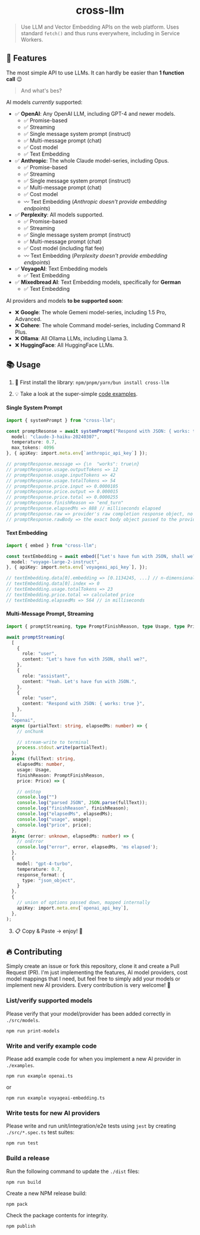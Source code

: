 <span align="center">

  # cross-llm

</span>

> Use LLM and Vector Embedding APIs on the web platform. Uses standard `fetch()` and thus runs everywhere, including in Service Workers.

## 🌟 Features

The most simple API to use LLMs. It can hardly be easier than **1 function call** 😉

> And what's bes? 

AI models _currently_ supported:
-  ✅ **OpenAI**: Any OpenAI LLM, including GPT-4 and newer models.
   - ✅ Promise-based
   - ✅ Streaming 
   - ✅ Single message system prompt (instruct)
   - ✅ Multi-message prompt (chat)
   - ✅ Cost model 
   - ✅ Text Embedding
-  ✅ **Anthropic**: The whole Claude model-series, including Opus.
   - ✅ Promise-based
   - ✅ Streaming 
   - ✅ Single message system prompt (instruct)
   - ✅ Multi-message prompt (chat)
   - ✅ Cost model 
   - 〰️ Text Embedding (_Anthropic doesn't provide embedding endpoints_)
-  ✅ **Perplexity**: All models supported.
   - ✅ Promise-based
   - ✅ Streaming 
   - ✅ Single message system prompt (instruct)
   - ✅ Multi-message prompt (chat)
   - ✅ Cost model (including flat fee)
   - 〰️ Text Embedding (_Perplexity doesn't provide embedding endpoints_)
-  ✅ **VoyageAI**: Text Embedding models
   - ✅ Text Embedding
-  ✅ **Mixedbread AI**: Text Embedding models, specifically for **German**
   - ✅ Text Embedding

AI providers and models **to be supported soon**:
-  ❌ **Google**: The whole Gemeni model-series, including 1.5 Pro, Advanced.
-  ❌ **Cohere**: The whole Command model-series, including Command R Plus.
-  ❌ **Ollama**: All Ollama LLMs, including Llama 3.
-  ❌ **HuggingFace**: All HuggingFace LLMs.

## 📚 Usage

1. 🔨 First install the library:
`npm/pnpm/yarn/bun install cross-llm`

2. 💡 Take a look at the super-simple [code examples](./examples/).

#### Single System Prompt
```ts
import { systemPrompt } from "cross-llm";

const promptResonse = await systemPrompt("Respond with JSON: { works: true }", "anthropic", {
  model: "claude-3-haiku-20240307",
  temperature: 0.7,
  max_tokens: 4096
}, { apiKey: import.meta.env[`anthropic_api_key`] });

// promptResponse.message => {\n  "works": true\n}
// promptResponse.usage.outputTokens => 12
// promptResponse.usage.inputTokens => 42
// promptResponse.usage.totalTokens => 54
// promptResponse.price.input => 0.0000105
// promptResponse.price.output => 0.000015
// promptResponse.price.total => 0.0000255
// promptResponse.finishReason => "end_turn"
// promptResponse.elapsedMs => 888 // milliseconds elapsed
// promptResponse.raw => provider's raw completion response object, no mapping
// promptResponse.rawBody => the exact body object passed to the provider's completion endpoint
```

#### Text Embedding
```ts
import { embed } from "cross-llm";

const textEmbedding = await embed(["Let's have fun with JSON, shall we?"], "voyageai", {
  model: "voyage-large-2-instruct",
}, { apiKey: import.meta.env[`voyageai_api_key`], });

// textEmbedding.data[0].embedding => [0.1134245, ...] // n-dimensional embedding vector
// textEmbedding.data[0].index => 0
// textEmbedding.usage.totalTokens => 23
// textEmbedding.price.total => calculated price
// textEmbedding.elapsedMs => 564 // in milliseconds
```

#### Multi-Message Prompt, Streaming
```ts
import { promptStreaming, type PromptFinishReason, type Usage, type Price } from "cross-llm";

await promptStreaming(
  [
    {
      role: "user",
      content: "Let's have fun with JSON, shall we?",
    },
    {
      role: "assistant",
      content: "Yeah. Let's have fun with JSON.",
    },
    {
      role: "user",
      content: "Respond with JSON: { works: true }",
    },
  ],
  "openai",
  async (partialText: string, elapsedMs: number) => {
    // onChunk

    // stream-write to terminal
    process.stdout.write(partialText);
  },
  async (fullText: string, 
    elapsedMs: number,
    usage: Usage,
    finishReason: PromptFinishReason,
    price: Price) => {

    // onStop
    console.log("")
    console.log("parsed JSON", JSON.parse(fullText));
    console.log("finishReason", finishReason);
    console.log("elapsedMs", elapsedMs);
    console.log("usage", usage);
    console.log("price", price);
  },
  async (error: unknown, elapsedMs: number) => {
    // onError
    console.log("error", error, elapsedMs, 'ms elapsed');
  },
  {
    model: "gpt-4-turbo",
    temperature: 0.7,
    response_format: {
      type: "json_object",
    }
  },
  {
    // union of options passed down, mapped internally
    apiKey: import.meta.env[`openai_api_key`],
  },
);
```

3. 📋 Copy & Paste -> enjoy! 🎉

## 🔥 Contributing

Simply create an issue or fork this repository, clone it and create a Pull Request (PR).
I'm just implementing the features, AI model providers, cost model mappings that I need,
but feel free to simply add your models or implement new AI providers. 
Every contribution is very welcome! 🤗

### List/verify supported models

Please verify that your model/provider has been added correctly in `./src/models`.

`npm run print-models`

### Write and verify example code

Please add example code for when you implement a new AI provider in `./examples`.

`npm run example openai.ts`

or

`npm run example voyageai-embedding.ts`

### Write tests for new AI providers

Please write and run unit/integration/e2e tests using `jest` by creating `./src/*.spec.ts` test suites:

`npm run test`

### Build a release

Run the following command to update the `./dist` files:

`npm run build`

Create a new NPM release build:

`npm pack`

Check the package contents for integrity.

`npm publish`


